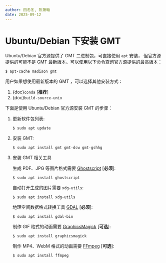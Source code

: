 ```yaml
---
author: 田冬冬, 陈箫翰
date: 2025-09-12
---
```


# Ubuntu/Debian 下安装 GMT

Ubuntu/Debian 官方源提供了 GMT 二进制包，可直接使用 `apt` 安装，
但官方源提供的可能不是 GMT 最新版本。可以使用以下命令查询官方源提供的最高版本：

```
$ apt-cache madison gmt
```

用户如果想使用最新版本的 GMT ，可以选择其他安装方式：
1. {doc}`conda` [**推荐**]
2. {doc}`build-source-unix` 

下面是使用 Ubuntu/Debian 官方源安装 GMT 的步骤：

1. 更新软件包列表:

   ```
   $ sudo apt update
   ```

2. 安装 GMT:

   ```
   $ sudo apt install gmt gmt-dcw gmt-gshhg
   ```

3. 安装 GMT 相关工具

   生成 PDF、JPG 等图片格式需要 [Ghostscript](https://www.ghostscript.com/) [**必须**]:

   ```
   $ sudo apt install ghostscript
   ```

   自动打开生成的图片需要 `xdg-utils`:

   ```
   $ sudo apt install xdg-utils
   ```

   地理空间数据格式转换工具 [GDAL](https://gdal.org/) [**必须**]:

   ```
   $ sudo apt install gdal-bin
   ```

   制作 GIF 格式的动画需要 [GraphicsMagick](http://www.graphicsmagick.org/) [**可选**]:

   ```
   $ sudo apt install graphicsmagick
   ```

   制作 MP4、WebM 格式的动画需要 [FFmpeg](https://ffmpeg.org/) [**可选**]:

   ```
   $ sudo apt install ffmpeg
   ```
